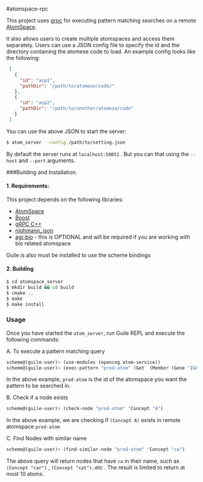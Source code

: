 #atomspace-rpc

This project uses [grpc](https://grpc.io) for executing pattern matching searches on a remote [AtomSpace](https://github.com/opencog). 

It also allows users to create multiple atomspaces and access them separately. Users can use a JSON config file to specify the id and the directory containing the atomese code to load. An example config looks like the following:

```json
 [
   {
     "id": "asp1",
     "pathDir": "/path/to/atomese/code/"
   },
   {
     "id": "asp2",
     "pathDir": "/path/to/another/atomese/code"
   }   
 ]
```

You can use the above JSON to start the server:

```bash
$ atom_server --config /path/to/setting.json
```

By default the server runs at `localhost:50051` . But you can that using the `--host` and `--port` arguments.

###Building and Installation.

#### 1. Requirements:

This project depends on the following libraries:
 - [AtomSpace](https://github.com/opencog/atomspace)
 - [Boost](https://www.boost.org/)
 - [gRPC C++](https://github.com/grpc/grpc/tree/master/src/cpp)
 - [nlohmann_json](https://github.com/nlohmann/json)
 - [agi-bio](https://github.com/opencog/agi-bio) - this is OPTIONAL and will be required if you are working with
       bio related atomspace
 
Guile is also must be installed to use the scheme bindings
      
#### 2. Building

```bash
$ cd atomspace_server
$ mkdir build && cd build
$ cmake ..
$ make 
$ make install
```

### Usage

Once you have started the `atom_server`, run Guile REPL and execute the following commands:

A. To execute a pattern matching query

```scheme
scheme@(guile-user)> (use-modules (opencog atom-service))
scheme@(guile-user)> (exec-pattern "prod-atom" (Get  (Member (Gene "IGF1") (Variable "$pway"))))
```

In the above example, `prod-atom` is the id of the atomspace you want the pattern to be searched in.

B. Check if a node exists
```scheme
scheme@(guile-user)> (check-node "prod-atom" 'Concept "A")
```

In the above example, we are checking if `(Concept A)` exists in remote atomspace `prod-atom`

C. Find Nodes with similar name
```scheme
scheme@(guile-user)> (find-similar-node "prod-atom" 'Concept "ca")
```

The above query will return nodes that have `ca` in their name, such as `(Concept "car")` , `(Concept "cat")`..etc
. The result is limited to return at most 10 atoms.